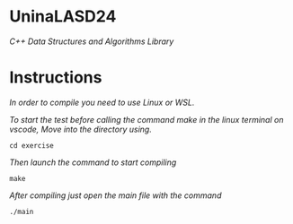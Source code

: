# UninaLASD24<br>
*C++ Data Structures and Algorithms Library*<br>
# Instructions<br>
*In order to compile you need to use Linux or WSL.*<br>

*To start the test before calling the command make in the linux terminal on vscode, Move into the directory using.*<br>

```cd exercise```<br>

*Then launch the command to start compiling*<br>

```make```<br>

*After compiling just open the main file with the command*<br>

```./main```

